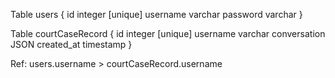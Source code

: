Table users {
  id integer [unique]
  username varchar
  password varchar
}

Table courtCaseRecord {
  id integer [unique]
  username varchar
  conversation JSON
  created_at timestamp
}

Ref: users.username > courtCaseRecord.username

